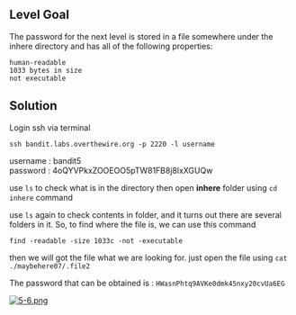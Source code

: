 ## Level Goal

The password for the next level is stored in a file somewhere under the inhere directory and has all of the following properties:

    human-readable
    1033 bytes in size
    not executable

## Solution

Login ssh via terminal

``` 
ssh bandit.labs.overthewire.org -p 2220 -l username 
```
 
username : bandit5 <br>
password : 4oQYVPkxZOOEOO5pTW81FB8j8lxXGUQw

use ```ls``` to check what is in the directory
then open **inhere** folder using ```cd inhere``` command

use ```ls``` again to check contents in folder, and it turns out there are several folders in it. So, to find where the file is, we can use this command

```
find -readable -size 1033c -not -executable
```
then we will got the file what we are looking for.
just open the file using ```cat ./maybehere07/.file2``` 

The password that can be obtained is : ```HWasnPhtq9AVKe0dmk45nxy20cvUa6EG```

[![5-6.png](https://i.postimg.cc/x8mjWxpL/5-6.png)](https://postimg.cc/y3VzRPHN)
